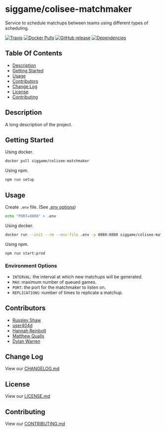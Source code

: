 # siggame/colisee-matchmaker

Service to schedule matchups between teams using different types of scheduling.

[![Travis](https://img.shields.io/travis/siggame/colisee-matchmaker.svg?style=flat-square)](https://travis-ci.org/siggame/colisee-matchmaker)
[![Docker Pulls](https://img.shields.io/docker/pulls/colisee-matchmaker/registre.svg?style=flat-square)](https://hub.docker.com/r/siggame/colisee-matchmaker/)
[![GitHub release](https://img.shields.io/github/release/siggame/colisee-matchmaker.svg?style=flat-square)](https://github.com/siggame/colisee-matchmaker/releases)
[![Dependencies](https://img.shields.io/david/siggame/colisee-matchmaker.svg)](https://github.com/siggame/colisee-matchmaker)

## Table Of Contents

- [Description](#description)
- [Getting Started](#getting-started)
- [Usage](#usage)
- [Contributors](#contributors)
- [Change Log](#change-log)
- [License](#license)
- [Contributing](#contributing)

## Description

A long description of the project.

## Getting Started

Using docker.

```bash
docker pull siggame/colisee-matchmaker
```

Using npm.

```bash
npm run setup
```

## Usage

Create `.env` file. (See [.env options](#environment-options))

```bash
echo "PORT=8080" > .env
```

Using docker.

```bash
docker run --init --rm --env-file .env -p 8080:8080 siggame/colisee-matchmaker
```

Using npm.

```bash
npm run start:prod
```

### Environment Options

- `INTERVAL`: the interval at which new matchups will be generated.
- `MAX`: maximum number of queued games.
- `PORT`: the port for the matchmaker to listen on.
- `REPLICATIONS`: number of times to replicate a matchup.

## Contributors

- [Russley Shaw](https://github.com/russleyshaw)
- [user404d](https://github.com/user404d)
- [Hannah Reinbolt](https://github.com/LoneGalaxy)
- [Matthew Qualls](https://github.com/MatthewQualls)
- [Dylan Warren](https://github.com/Uhuh)

## Change Log

View our [CHANGELOG.md](https://github.com/siggame/colisee-matchmaker/blob/master/CHANGELOG.md)

## License

View our [LICENSE.md](https://github.com/siggame/colisee/blob/master/LICENSE.md)

## Contributing

View our [CONTRIBUTING.md](https://github.com/siggame/colisee/blob/master/CONTRIBUTING.md)
